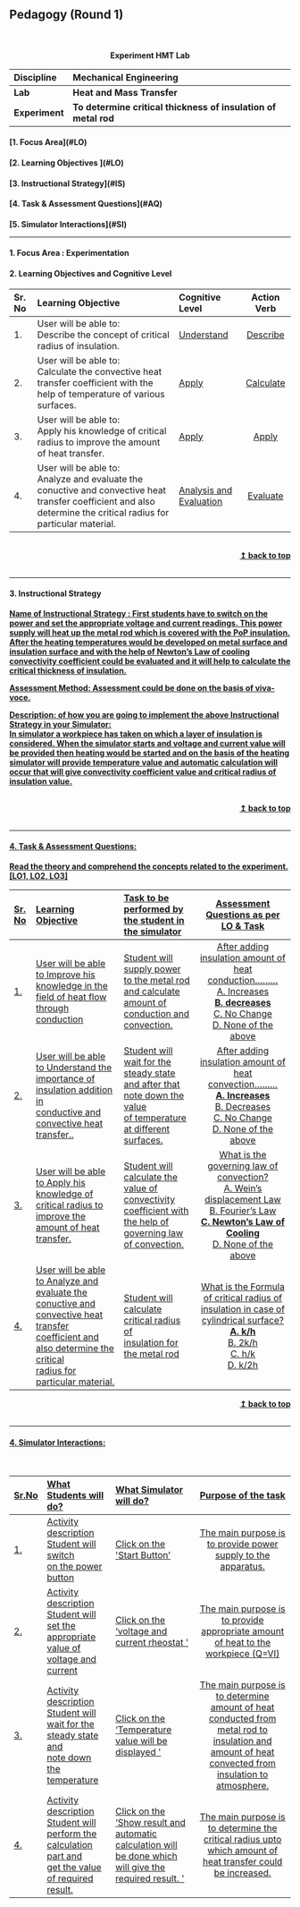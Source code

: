 ## Pedagogy (Round 1)
<p align="center">

<br>
<br>
<b> Experiment HMT Lab  <a name="top"></a> <br>
</p>

<b>Discipline | <b> Mechanical Engineering
:--|:--|
<b> Lab | <b> Heat and Mass Transfer
<b> Experiment|     <b>  To determine critical thickness of insulation of metal rod


<h4> [1. Focus Area](#LO)
<h4> [2. Learning Objectives ](#LO)
<h4> [3. Instructional Strategy](#IS)
<h4> [4. Task & Assessment Questions](#AQ)
<h4> [5. Simulator Interactions](#SI)
<hr>

<a name="LO"></a>
#### 1. Focus Area : Experimentation

#### 2. Learning Objectives and Cognitive Level


Sr. No |	Learning Objective	| Cognitive Level | Action Verb
:--|:--|:--|:-:
1.| User will be able to: <br> Describe the concept of critical radius of insulation. | [Understand](http://vlabs.iitb.ac.in/vlabs-dev/document.php) | [Describe](http://vlabs.iitb.ac.in/vlabs-dev/document.php)
2.| User will be able to: <br>Calculate the convective heat transfer coefficient with the help of temperature of various surfaces. | [Apply](http://vlabs.iitb.ac.in/vlabs-dev/document.php) | [Calculate](http://vlabs.iitb.ac.in/vlabs-dev/document.php)
3.| User will be able to: <br>Apply his knowledge of critical radius to improve the amount of heat transfer. | [Apply](http://vlabs.iitb.ac.in/vlabs-dev/document.php) | [Apply](http://vlabs.iitb.ac.in/vlabs-dev/document.php)
4.| User will be able to: <br>Analyze and evaluate the conuctive and convective heat transfer coefficient and also determine the critical radius for particular material. | [Analysis and Evaluation](http://vlabs.iitb.ac.in/vlabs-dev/document.php) | [Evaluate](http://vlabs.iitb.ac.in/vlabs-dev/document.php)


<br/>
<div align="right">
    <b><a href="#top">↥ back to top</a></b>
</div>
<br/>
<hr>

<a name="IS"></a>
#### 3. Instructional Strategy

<u> <b>Name of Instructional Strategy  : </b> First students have to switch on the power and set the appropriate voltage and current readings. This power supply will heat up the metal rod which is covered with the PoP insulation. After the heating temperatures would be developed on metal surface and insulation surface and with the help of Newton’s Law of cooling convectivity coefficient could be evaluated and it will help to calculate the critical thickness of insulation.
    
<u> <b>Assessment Method: </b> Assessment could be done on the basis of viva-voce. 

<u> <b>Description: </b> of how you are going to implement the above Instructional Strategy in your Simulator: </u>
<br>
 In simulator a workpiece has taken on which a layer of insulation is considered. When the simulator starts and voltage and current value will be provided then heating would be started and on the basis of the heating simulator will provide temperature value and automatic calculation will occur that will give convectivity coefficient value and critical radius of insulation value.

<br/>
<div align="right">
    <b><a href="#top">↥ back to top</a></b>
</div>
<br/>
<hr>

<a name="AQ"></a>
#### 4. Task & Assessment Questions:

Read the theory and comprehend the concepts related to the experiment. [LO1, LO2, LO3]
<br>

Sr. No |	Learning Objective	| Task to be performed by <br> the student  in the simulator | Assessment Questions as per LO & Task
:--|:--|:--|:-:
1.| User will be able to Improve his knowledge in the  <br> field of heat flow through conduction | Student will supply power to the metal rod and  calculate amount of <br>  conduction and convection. | After adding insulation amount of heat conduction……… <br> A. Increases <br> <b> B. decreases </b> <br> C. No Change <br> D. None of the above
2.|  User will be able to Understand the importance of insulation addition in  <br> conductive and convective heat transfer.. | Student will wait for the steady state and after that note down the value  <br> of temperature at different surfaces. |   After adding insulation amount of heat convection……… <br> <b> A. Increases </b> <br> B. Decreases <br> C. No Change <br>  D. None of the above
3.| User will be able to Apply his knowledge of critical radius to improve the   <br> amount of heat transfer. | Student will calculate the value of convectivity   <br>coefficient with the help of governing law of convection. | What is the governing law of convection? <br> A. Wein’s displacement Law <br> B. Fourier’s Law <br> <b> C. Newton’s Law of Cooling  </b> <br> D. None of the above 
4.|  User will be able to Analyze and evaluate the conuctive and convective heat transfer coefficient and also determine the critical  <br> radius for particular material. | Student will calculate critical radius of   <br> insulation for the metal rod |  What is the Formula of critical radius of insulation in case of cylindrical surface? <br> <b> A. k/h </b> <br> B. 2k/h <br> C. h/k <br>  D. k/2h  
    
<div align="right">
    <b><a href="#top">↥ back to top</a></b>
</div>
<br/>
<hr>

<a name="SI"></a>

#### 4. Simulator Interactions:
<br>

Sr.No | What Students will do? |	What Simulator will do?	| Purpose of the task
:--|:--|:--|:--:
1.| Activity description <br> Student will switch  <br> on the power button | Click on the  <br> 'Start Button’   | The main purpose is to provide power supply to the apparatus.
2.| Activity description <br> Student will set the appropriate  <br> value of voltage and current | Click on the <br> ‘voltage and current rheostat '   | The main purpose is to provide appropriate amount of heat to the workpiece (Q=VI)
3.| Activity description <br> Student will wait for the steady state and  <br> note down the temperature | Click on the  <br> ‘Temperature value will be displayed '  |The main purpose is to determine amount of heat conducted from metal rod to insulation and amount of heat convected from insulation  to atmosphere.
4.| Activity description <br> Student will perform the calculation part and  <br> get the value of required result. | Click on the <br> ‘Show result and automatic calculation will be done which will give the required result. '  | The main purpose is to determine the critical radius upto which amount of heat transfer could be increased.
